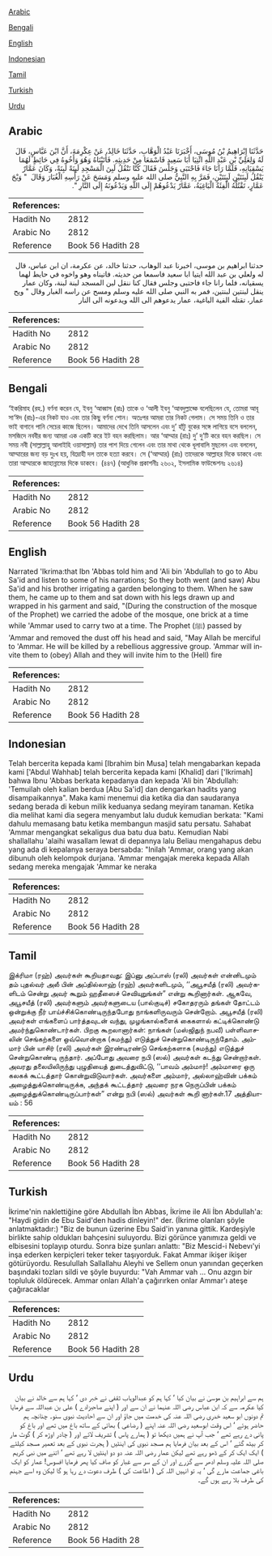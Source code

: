 [Arabic](#arabic)

[Bengali](#bengali)

[English](#english)

[Indonesian](#indonesian)

[Tamil](#tamil)

[Turkish](#turkish)

[Urdu](#urdu)

## Arabic


<div dir="rtl" lang="ar" style={{fontSize:'larger',backgroundColor:'#f8f9fa',padding:20}}>
حَدَّثَنَا إِبْرَاهِيمُ بْنُ مُوسَى، أَخْبَرَنَا عَبْدُ الْوَهَّابِ، حَدَّثَنَا خَالِدٌ، عَنْ عِكْرِمَةَ، أَنَّ ابْنَ عَبَّاسٍ، قَالَ لَهُ وَلِعَلِيِّ بْنِ عَبْدِ اللَّهِ ائْتِيَا أَبَا سَعِيدٍ فَاسْمَعَا مِنْ حَدِيثِهِ‏.‏ فَأَتَيْنَاهُ وَهُوَ وَأَخُوهُ فِي حَائِطٍ لَهُمَا يَسْقِيَانِهِ، فَلَمَّا رَآنَا جَاءَ فَاحْتَبَى وَجَلَسَ فَقَالَ كُنَّا نَنْقُلُ لَبِنَ الْمَسْجِدِ لَبِنَةً لَبِنَةً، وَكَانَ عَمَّارٌ يَنْقُلُ لَبِنَتَيْنِ لَبِنَتَيْنِ، فَمَرَّ بِهِ النَّبِيُّ صلى الله عليه وسلم وَمَسَحَ عَنْ رَأْسِهِ الْغُبَارَ وَقَالَ ‏ "‏ وَيْحَ عَمَّارٍ، تَقْتُلُهُ الْفِئَةُ الْبَاغِيَةُ، عَمَّارٌ يَدْعُوهُمْ إِلَى اللَّهِ وَيَدْعُونَهُ إِلَى النَّارِ ‏"‏‏.‏
</div>
<div style={{backgroundColor:'#f8f9fa',padding:20, marginBottom: 10}}><table> <thead> <tr> <th>References:</th> <th></th> </tr> </thead> <tbody><tr><td>Hadith No</td><td>2812</td></tr><tr><td>Arabic No</td><td>2812</td></tr><tr><td>Reference</td><td>Book 56 Hadith 28</td></tr></tbody></table></div>


<div dir="rtl" lang="ar" style={{fontSize:'larger',backgroundColor:'#f8f9fa',padding:20}}>
حدثنا ابراهيم بن موسى، اخبرنا عبد الوهاب، حدثنا خالد، عن عكرمة، ان ابن عباس، قال له ولعلي بن عبد الله ايتيا ابا سعيد فاسمعا من حديثه. فاتيناه وهو واخوه في حايط لهما يسقيانه، فلما رانا جاء فاحتبى وجلس فقال كنا ننقل لبن المسجد لبنة لبنة، وكان عمار ينقل لبنتين لبنتين، فمر به النبي صلى الله عليه وسلم ومسح عن راسه الغبار وقال " ويح عمار، تقتله الفية الباغية، عمار يدعوهم الى الله ويدعونه الى النار
</div>
<div style={{backgroundColor:'#f8f9fa',padding:20, marginBottom: 10}}><table> <thead> <tr> <th>References:</th> <th></th> </tr> </thead> <tbody><tr><td>Hadith No</td><td>2812</td></tr><tr><td>Arabic No</td><td>2812</td></tr><tr><td>Reference</td><td>Book 56 Hadith 28</td></tr></tbody></table></div>

## Bengali


<div dir="ltr" lang="bn" style={{fontSize:'larger',backgroundColor:'#f8f9fa',padding:20}}>
‘ইকরিমাহ (রহ.) বর্ণনা করেন যে, ইবনু ‘আব্বাস (রাঃ) তাকে ও ‘আলী ইবনু ‘আবদুল্লাহ্কে বলেছিলেন যে, তোমরা আবূ সা‘ঈদ (রাঃ)-এর নিকট যাও এবং তার কিছু বর্ণনা শোন। অতঃপর আমরা তার নিকট গেলাম। সে সময় তিনি ও তার ভাই বাগানে পানি সেচের কাজে ছিলেন। আমাদের দেখে তিনি আসলেন এবং দু’ হাঁটু বুকের সঙ্গে লাগিয়ে বসে বললেন, মসজিদে নববীর জন্য আমরা এক একটি করে ইট বহন করছিলাম। আর ‘আম্মার (রাঃ) দু’ দু’টি করে বহন করছিল। সে সময় নবী (সাল্লাল্লাহু আলাইহি ওয়াসাল্লাম) তার পাশ দিয়ে গেলেন এবং তার মাথা থেকে ধূলাবালি মুছলেন এবং বললেন, আম্মারের জন্য বড় দুঃখ হয়, বিদ্রোহী দল তাকে হত্যা করবে। সে (‘আম্মার) (রাঃ) তাদেরকে আল্লাহর দিকে ডাকবে এবং তারা আম্মারকে জাহান্নামের দিকে ডাকবে। (৪৪৭) (আধুনিক প্রকাশনীঃ ২৬০২, ইসলামিক ফাউন্ডেশনঃ ২৬১৪)
</div>
<div style={{backgroundColor:'#f8f9fa',padding:20, marginBottom: 10}}><table> <thead> <tr> <th>References:</th> <th></th> </tr> </thead> <tbody><tr><td>Hadith No</td><td>2812</td></tr><tr><td>Arabic No</td><td>2812</td></tr><tr><td>Reference</td><td>Book 56 Hadith 28</td></tr></tbody></table></div>

## English


<div dir="ltr" lang="en" style={{fontSize:'larger',backgroundColor:'#f8f9fa',padding:20}}>
Narrated 'Ikrima:that Ibn 'Abbas told him and 'Ali bin 'Abdullah to go to Abu Sa'id and listen to some of his narrations; So they both went (and saw) Abu Sa'id and his brother irrigating a garden belonging to them. When he saw them, he came up to them and sat down with his legs drawn up and wrapped in his garment and said, "(During the construction of the mosque of the Prophet) we carried the adobe of the mosque, one brick at a time while 'Ammar used to carry two at a time. The Prophet (ﷺ) passed by 'Ammar and removed the dust off his head and said, "May Allah be merciful to 'Ammar. He will be killed by a rebellious aggressive group. 'Ammar will invite them to (obey) Allah and they will invite him to the (Hell) fire
</div>
<div style={{backgroundColor:'#f8f9fa',padding:20, marginBottom: 10}}><table> <thead> <tr> <th>References:</th> <th></th> </tr> </thead> <tbody><tr><td>Hadith No</td><td>2812</td></tr><tr><td>Arabic No</td><td>2812</td></tr><tr><td>Reference</td><td>Book 56 Hadith 28</td></tr></tbody></table></div>

## Indonesian


<div dir="ltr" lang="id" style={{fontSize:'larger',backgroundColor:'#f8f9fa',padding:20}}>
Telah bercerita kepada kami [Ibrahim bin Musa] telah mengabarkan kepada kami ['Abdul Wahhab] telah bercerita kepada kami [Khalid] dari ['Ikrimah] bahwa Ibnu 'Abbas berkata kepadanya dan kepada 'Ali bin 'Abdullah: 'Temuilah oleh kalian berdua [Abu Sa'id] dan dengarkan hadits yang disampaikannya". Maka kami menemui dia ketika dia dan saudaranya sedang berada di kebun milik keduanya sedang meyiram tanaman. Ketika dia melihat kami dia segera menyambut lalu duduk kemudian berkata: "Kami dahulu memasang batu ketika membangun masjid satu persatu. Sahabat 'Ammar mengangkat sekaligus dua batu dua batu. Kemudian Nabi shallallahu 'alaihi wasallam lewat di depannya lalu Beliau mengahapus debu yang ada di kepalanya seraya bersabda: "Inilah 'Ammar, orang yang akan dibunuh oleh kelompok durjana. 'Ammar mengajak mereka kepada Allah sedang mereka mengajak 'Ammar ke neraka
</div>
<div style={{backgroundColor:'#f8f9fa',padding:20, marginBottom: 10}}><table> <thead> <tr> <th>References:</th> <th></th> </tr> </thead> <tbody><tr><td>Hadith No</td><td>2812</td></tr><tr><td>Arabic No</td><td>2812</td></tr><tr><td>Reference</td><td>Book 56 Hadith 28</td></tr></tbody></table></div>

## Tamil


<div dir="ltr" lang="ta" style={{fontSize:'larger',backgroundColor:'#f8f9fa',padding:20}}>
இக்ரிமா (ரஹ்) அவர்கள் கூறியதாவது: இப்னு அப்பாஸ் (ரலி) அவர்கள் என்னிடமும் தம் புதல்வர் அலீ பின் அப்தில்லாஹ் (ரஹ்) அவர்களிடமும், ‘‘அபூசயீத் (ரலி) அவர்களிடம் சென்று அவர் கூறும் ஹதீஸைச் செவியுறுங்கள்” என்று கூறினார்கள். ஆகவே, அபூசயீத் (ரலி) அவர்களும் அவர்களுடைய (பால்குடிச்) சகோதரரும் தங்கள் தோட்டம் ஒன்றுக்கு நீர் பாய்ச்சிக்கொண்டிருந்தபோது நாங்களிருவரும் சென்றோம். அபூசயீத் (ரலி) அவர்கள் எங்களைப் பார்த்தவுடன் வந்து, முழங்கால்களைக் கைகளால் கட்டிக்கொண்டு அமர்ந்துகொண்டார்கள். பிறகு கூறலானார்கள்: நாங்கள் (மஸ்ஜிதுந் நபவீ) பள்ளிவாசலின் செங்கற்களை ஒவ்வொன்றாக (சுமந்து) எடுத்துச் சென்றுகொண்டிருந்தோம். அம்மார் பின் யாசிர் (ரலி) அவர்கள் இரண்டிரண்டு செங்கற்களாக (சுமந்து) எடுத்துச் சென்றுகொண்டி ருந்தார். அப்போது அவரை நபி (ஸல்) அவர்கள் கடந்து சென்றார்கள். அவரது தலையிலிருந்து புழுதியைத் துடைத்துவிட்டு, ‘‘பாவம் அம்மார்! அம்மாரை ஒரு கலகக் கூட்டத்தார் கொன்றுவிடுவார்கள். அவர்களை அம்மார், அல்லாஹ்வின் பக்கம் அழைத்துக்கொண்டிருக்க, அந்தக் கூட்டத்தார் அவரை நரக நெருப்பின் பக்கம் அழைத்துக்கொண்டிருப்பார்கள்” என்று நபி (ஸல்) அவர்கள் கூறி னார்கள்.17 அத்தியாயம் : 56
</div>
<div style={{backgroundColor:'#f8f9fa',padding:20, marginBottom: 10}}><table> <thead> <tr> <th>References:</th> <th></th> </tr> </thead> <tbody><tr><td>Hadith No</td><td>2812</td></tr><tr><td>Arabic No</td><td>2812</td></tr><tr><td>Reference</td><td>Book 56 Hadith 28</td></tr></tbody></table></div>

## Turkish


<div dir="ltr" lang="tr" style={{fontSize:'larger',backgroundColor:'#f8f9fa',padding:20}}>
İkrime'nin naklettiğine göre Abdullah İbn Abbas, İkrime ile Ali İbn Abdullah'a: "Haydi gidin de Ebu Said'den hadis dinleyin!" der. (İkrime olanları şöyle anlatmaktadır:) "Biz de bunun üzerine Ebu Said'in yanına gittik. Kardeşiyle birlikte sahip oldukları bahçesini suluyordu. Bizi görünce yanımıza geldi ve elbisesini toplayıp oturdu. Sonra bize şunları anlattı: "Biz Mescid-i Nebevı'yi inşa ederken kerpiçleri teker teker taşıyorduk. Fakat Ammar ikişer ikişer götürüyordu. Resulullah Sallallahu Aleyhi ve Sellem onun yanından geçerken başındaki tozları sildi ve şöyle buyurdu: "Vah Ammar vah ... Onu azgın bir topluluk öldürecek. Ammar onları Allah'a çağırırken onlar Ammar'ı ateşe çağıracaklar
</div>
<div style={{backgroundColor:'#f8f9fa',padding:20, marginBottom: 10}}><table> <thead> <tr> <th>References:</th> <th></th> </tr> </thead> <tbody><tr><td>Hadith No</td><td>2812</td></tr><tr><td>Arabic No</td><td>2812</td></tr><tr><td>Reference</td><td>Book 56 Hadith 28</td></tr></tbody></table></div>

## Urdu


<div dir="rtl" lang="ur" style={{fontSize:'larger',backgroundColor:'#f8f9fa',padding:20}}>
ہم سے ابراہیم بن موسیٰ نے بیان کیا ‘ کہا ہم کو عبدالوہاب ثقفی نے خبر دی ‘ کہا ہم سے خالد نے بیان کیا عکرمہ سے کہ ابن عباس رضی اللہ عنہما نے ان سے اور ( اپنے صاحبزادے ) علی بن عبداللہ سے فرمایا تم دونوں ابو سعید خدری رضی اللہ عنہ کی خدمت میں جاؤ اور ان سے احادیث نبوی سنو۔ چنانچہ ہم حاضر ہوئے ‘ اس وقت ابوسعید رضی اللہ عنہ اپنے ( رضاعی ) بھائی کے ساتھ باغ میں تھے اور باغ کو پانی دے رہے تھے ‘ جب آپ نے ہمیں دیکھا تو ( ہمارے پاس ) تشریف لائے اور ( چادر اوڑھ کر ) گوٹ مار کر بیٹھ گئے ‘ اس کے بعد بیان فرمایا ہم مسجد نبوی کی اینٹیں ( ہجرت نبوی کے بعد تعمیر مسجد کیلئے ) ایک ایک کر کے ڈھو رہے تھے لیکن عمار رضی اللہ عنہ دو دو اینٹیں لا رہے تھے ‘ اتنے میں نبی کریم صلی اللہ علیہ وسلم ادھر سے گزرے اور ان کے سر سے غبار کو صاف کیا پھر فرمایا افسوس! عمار کو ایک باغی جماعت مارے گی ‘ یہ تو انہیں اللہ کی ( اطاعت کی ) طرف دعوت دے رہا ہو گا لیکن وہ اسے جہنم کی طرف بلا رہے ہوں گے۔
</div>
<div style={{backgroundColor:'#f8f9fa',padding:20, marginBottom: 10}}><table> <thead> <tr> <th>References:</th> <th></th> </tr> </thead> <tbody><tr><td>Hadith No</td><td>2812</td></tr><tr><td>Arabic No</td><td>2812</td></tr><tr><td>Reference</td><td>Book 56 Hadith 28</td></tr></tbody></table></div>